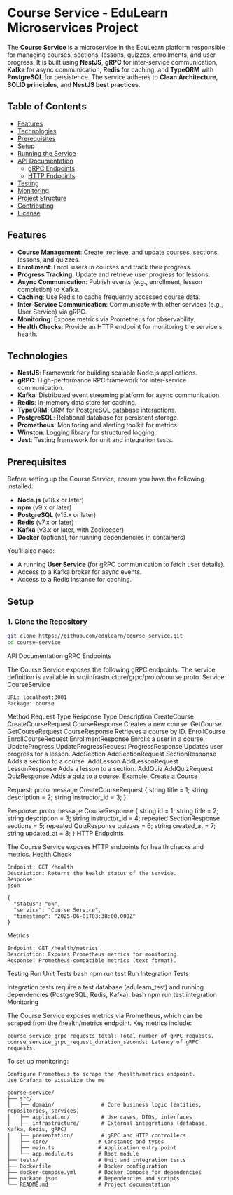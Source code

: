 # Course Service - EduLearn Microservices Project

The **Course Service** is a microservice in the EduLearn platform responsible for managing courses, sections, lessons, quizzes, enrollments, and user progress. It is built using **NestJS**, **gRPC** for inter-service communication, **Kafka** for async communication, **Redis** for caching, and **TypeORM** with **PostgreSQL** for persistence. The service adheres to **Clean Architecture**, **SOLID principles**, and **NestJS best practices**.

## Table of Contents

- [Features](#features)
- [Technologies](#technologies)
- [Prerequisites](#prerequisites)
- [Setup](#setup)
- [Running the Service](#running-the-service)
- [API Documentation](#api-documentation)
  - [gRPC Endpoints](#grpc-endpoints)
  - [HTTP Endpoints](#http-endpoints)
- [Testing](#testing)
- [Monitoring](#monitoring)
- [Project Structure](#project-structure)
- [Contributing](#contributing)
- [License](#license)

## Features

- **Course Management**: Create, retrieve, and update courses, sections, lessons, and quizzes.
- **Enrollment**: Enroll users in courses and track their progress.
- **Progress Tracking**: Update and retrieve user progress for lessons.
- **Async Communication**: Publish events (e.g., enrollment, lesson completion) to Kafka.
- **Caching**: Use Redis to cache frequently accessed course data.
- **Inter-Service Communication**: Communicate with other services (e.g., User Service) via gRPC.
- **Monitoring**: Expose metrics via Prometheus for observability.
- **Health Checks**: Provide an HTTP endpoint for monitoring the service's health.

## Technologies

- **NestJS**: Framework for building scalable Node.js applications.
- **gRPC**: High-performance RPC framework for inter-service communication.
- **Kafka**: Distributed event streaming platform for async communication.
- **Redis**: In-memory data store for caching.
- **TypeORM**: ORM for PostgreSQL database interactions.
- **PostgreSQL**: Relational database for persistent storage.
- **Prometheus**: Monitoring and alerting toolkit for metrics.
- **Winston**: Logging library for structured logging.
- **Jest**: Testing framework for unit and integration tests.

## Prerequisites

Before setting up the Course Service, ensure you have the following installed:

- **Node.js** (v18.x or later)
- **npm** (v9.x or later)
- **PostgreSQL** (v15.x or later)
- **Redis** (v7.x or later)
- **Kafka** (v3.x or later, with Zookeeper)
- **Docker** (optional, for running dependencies in containers)

You’ll also need:

- A running **User Service** (for gRPC communication to fetch user details).
- Access to a Kafka broker for async events.
- Access to a Redis instance for caching.

## Setup

### 1. Clone the Repository

```bash
git clone https://github.com/edulearn/course-service.git
cd course-service
```

API Documentation
gRPC Endpoints

The Course Service exposes the following gRPC endpoints. The service definition is available in src/infrastructure/grpc/proto/course.proto.
Service: CourseService

    URL: localhost:3001
    Package: course

Method Request Type Response Type Description
CreateCourse CreateCourseRequest CourseResponse Creates a new course.
GetCourse GetCourseRequest CourseResponse Retrieves a course by ID.
EnrollCourse EnrollCourseRequest EnrollmentResponse Enrolls a user in a course.
UpdateProgress UpdateProgressRequest ProgressResponse Updates user progress for a lesson.
AddSection AddSectionRequest SectionResponse Adds a section to a course.
AddLesson AddLessonRequest LessonResponse Adds a lesson to a section.
AddQuiz AddQuizRequest QuizResponse Adds a quiz to a course.
Example: Create a Course

Request:
proto
message CreateCourseRequest {
string title = 1;
string description = 2;
string instructor_id = 3;
}

Response:
proto
message CourseResponse {
string id = 1;
string title = 2;
string description = 3;
string instructor_id = 4;
repeated SectionResponse sections = 5;
repeated QuizResponse quizzes = 6;
string created_at = 7;
string updated_at = 8;
}
HTTP Endpoints

The Course Service exposes HTTP endpoints for health checks and metrics.
Health Check

    Endpoint: GET /health
    Description: Returns the health status of the service.
    Response:
    json

    {
      "status": "ok",
      "service": "Course Service",
      "timestamp": "2025-06-01T03:38:00.000Z"
    }

Metrics

    Endpoint: GET /health/metrics
    Description: Exposes Prometheus metrics for monitoring.
    Response: Prometheus-compatible metrics (text format).

Testing
Run Unit Tests
bash
npm run test
Run Integration Tests

Integration tests require a test database (edulearn_test) and running dependencies (PostgreSQL, Redis, Kafka).
bash
npm run test:integration
Monitoring

The Course Service exposes metrics via Prometheus, which can be scraped from the /health/metrics endpoint. Key metrics include:

    course_service_grpc_requests_total: Total number of gRPC requests.
    course_service_grpc_request_duration_seconds: Latency of gRPC requests.

To set up monitoring:

    Configure Prometheus to scrape the /health/metrics endpoint.
    Use Grafana to visualize the me

```
course-service/
├── src/
│   ├── domain/               # Core business logic (entities, repositories, services)
│   ├── application/          # Use cases, DTOs, interfaces
│   ├── infrastructure/       # External integrations (database, Kafka, Redis, gRPC)
│   ├── presentation/         # gRPC and HTTP controllers
│   ├── core/                # Constants and types
│   ├── main.ts              # Application entry point
│   └── app.module.ts        # Root module
├── tests/                   # Unit and integration tests
├── Dockerfile               # Docker configuration
├── docker-compose.yml       # Docker Compose for dependencies
├── package.json             # Dependencies and scripts
└── README.md                # Project documentation
```